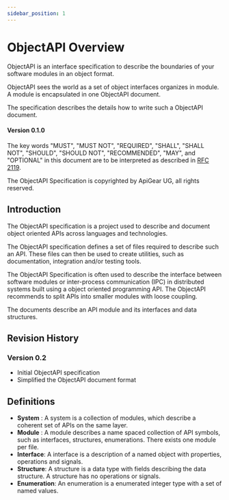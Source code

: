 ```yaml
---
sidebar_position: 1
---
```


# ObjectAPI Overview

ObjectAPI is an interface specification to describe the boundaries of your software modules in an object format.

ObjectAPI sees the world as a set of object interfaces organizes in module. A module is encapsulated in one ObjectAPI document.

The specification describes the details how to write such a ObjectAPI document.

#### Version 0.1.0

The key words "MUST", "MUST NOT", "REQUIRED", "SHALL", "SHALL NOT", "SHOULD", "SHOULD NOT", "RECOMMENDED", "MAY", and "OPTIONAL" in this document are to be interpreted as described in [RFC 2119](http://www.ietf.org/rfc/rfc2119.txt).

The ObjectAPI Specification is copyrighted by ApiGear UG, all rights reserved.

## Introduction

The ObjectAPI specification is a project used to describe and document object oriented APIs across languages and technologies.

The ObjectAPI specification defines a set of files required to describe such an API.
These files can then be used to create utilities, such as documentation, integration and/or testing tools.

The ObjectAPI Specification is often used to describe the interface between software modules or inter-process communication (IPC) in distributed systems built using a object oriented programming API. The ObjectAPI recommends to split APIs into smaller modules with loose coupling.

The documents describe an API module and its interfaces and data structures.

## Revision History

### Version 0.2

- Initial ObjectAPI specification
- Simplified the ObjectAPI document format

## Definitions

- **System** : A system is a collection of modules, which describe a coherent set of APIs on the same layer.
- **Module** : A module describes a name spaced collection of API symbols, such as interfaces, structures, enumerations. There exists one module per file.
- **Interface**: A interface is a description of a named object with properties, operations and signals.
- **Structure**: A structure is a data type with fields describing the data structure. A structure has no operations or signals.
- **Enumeration**: An enumeration is a enumerated integer type with a set of named values.
